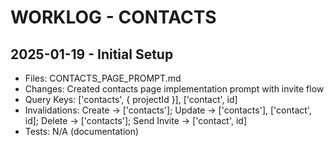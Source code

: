 # WORKLOG - CONTACTS

## 2025-01-19 - Initial Setup
- Files: CONTACTS_PAGE_PROMPT.md
- Changes: Created contacts page implementation prompt with invite flow
- Query Keys: ['contacts', { projectId }], ['contact', id]
- Invalidations: Create → ['contacts']; Update → ['contacts'], ['contact', id]; Delete → ['contacts']; Send Invite → ['contact', id]
- Tests: N/A (documentation)